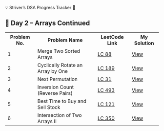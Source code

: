 💡 Striver’s DSA Progress Tracker 🚀
<h2>📅 Day 2 – Arrays Continued</h2>

<table>
  <tr>
    <th>Problem No.</th>
    <th>Problem Name</th>
    <th>LeetCode Link</th>
    <th>My Solution</th>
  </tr>
  <tr>
    <td>1</td>
    <td>Merge Two Sorted Arrays</td>
    <td><a href="https://leetcode.com/problems/merge-sorted-array/">LC 88</a></td>
    <td><a href="https://github.com/pudianushka/-Striver-s-DSA-Progress-Tracker-/blob/4cbdba1f9781422660a728102c042b98ab680bfa/Day02/merge%20sort%20array.txt">View</a></td>
  </tr>
  <tr>
    <td>2</td>
    <td>Cyclically Rotate an Array by One</td>
    <td><a href="https://leetcode.com/problems/rotate-array/">LC 189</a></td>
    <td><a href="https://github.com/pudianushka/-Striver-s-DSA-Progress-Tracker-/blob/4cbdba1f9781422660a728102c042b98ab680bfa/Day02/rotate%20array.txt">View</a></td>
  </tr>
  <tr>
    <td>3</td>
    <td>Next Permutation</td>
    <td><a href="https://leetcode.com/problems/next-permutation/">LC 31</a></td>
    <td><a href="https://github.com/pudianushka/-Striver-s-DSA-Progress-Tracker-/blob/4cbdba1f9781422660a728102c042b98ab680bfa/Day02/next%20permutation.txt">View</a></td>
  </tr>
  <tr>
    <td>4</td>
    <td>Inversion Count (Reverse Pairs)</td>
    <td><a href="https://leetcode.com/problems/reverse-pairs/">LC 493</a></td>
    <td><a href="https://github.com/pudianushka/-Striver-s-DSA-Progress-Tracker-/blob/4cbdba1f9781422660a728102c042b98ab680bfa/Day02/reverse%20pairs.txt">View</a></td>
  </tr>
  <tr>
    <td>5</td>
    <td>Best Time to Buy and Sell Stock</td>
    <td><a href="https://leetcode.com/problems/best-time-to-buy-and-sell-stock/">LC 121</a></td>
    <td><a href="https://github.com/pudianushka/-Striver-s-DSA-Progress-Tracker-/blob/4cbdba1f9781422660a728102c042b98ab680bfa/Day02/buy%20and%20sell%20stock.txt">View</a></td>
  </tr>
  <tr>
    <td>6</td>
    <td>Intersection of Two Arrays II</td>
    <td><a href="https://leetcode.com/problems/intersection-of-two-arrays-ii/">LC 350</a></td>
    <td><a href="https://github.com/pudianushka/-Striver-s-DSA-Progress-Tracker-/blob/4cbdba1f9781422660a728102c042b98ab680bfa/Day02/intersection%20array.txt">View</a></td>
  </tr>
</table>

